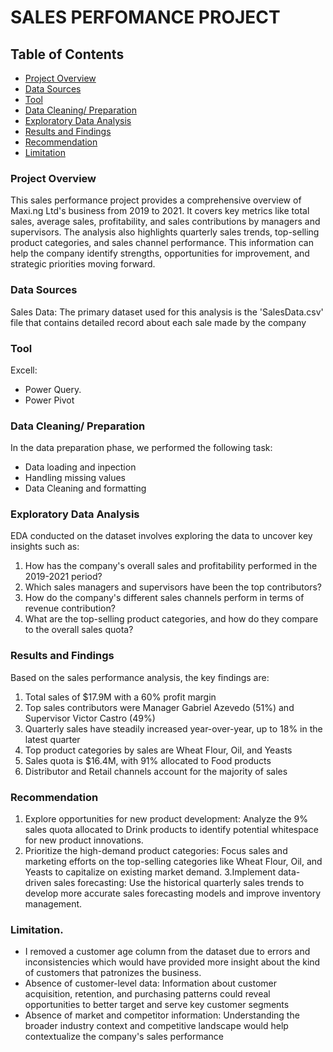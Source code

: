# SALES PERFOMANCE PROJECT

## Table of Contents

- [ Project Overview](#project-overview)
- [ Data Sources](#data-sources)
- [Tool](#tool)
- [ Data Cleaning/ Preparation](#data-cleaning-preparation)
- [ Exploratory Data Analysis](#exploratory-data-analysis)
- [Results and Findings](#results-and-findings)
- [Recommendation](#recommendation)
- [Limitation](#limitation)

  
### Project Overview
This sales performance project provides a comprehensive overview of Maxi.ng Ltd's business from 2019 to 2021. It covers key metrics like total sales, average sales, profitability, and sales contributions by managers and supervisors. The analysis also highlights quarterly sales trends, top-selling product categories, and sales channel performance. This information can help the company identify strengths, opportunities for improvement, and strategic priorities moving forward.

### Data Sources
Sales Data: The primary dataset used for this analysis is the 'SalesData.csv' file that contains detailed record about each sale made by the company

### Tool
Excell:
- Power Query.
- Power Pivot

### Data Cleaning/ Preparation 
In the data preparation phase, we performed the following task:

- Data loading and inpection
- Handling missing values
- Data Cleaning and formatting
  
### Exploratory Data Analysis
EDA conducted on the dataset involves exploring the data to uncover key insights such as:
1.  How has the company's overall sales and profitability performed in the 2019-2021 period?
2.  Which sales managers and supervisors have been the top contributors?
3.  How do the company's different sales channels perform in terms of revenue contribution?
4.  What are the top-selling product categories, and how do they compare to the overall sales quota?

### Results and Findings
Based on the sales performance analysis, the key findings are:
1. Total sales of $17.9M with a 60% profit margin
2. Top sales contributors were Manager Gabriel Azevedo (51%) and Supervisor Victor Castro (49%)
3. Quarterly sales have steadily increased year-over-year, up to 18% in the latest quarter
4. Top product categories by sales are Wheat Flour, Oil, and Yeasts
5. Sales quota is $16.4M, with 91% allocated to Food products
6. Distributor and Retail channels account for the majority of sales

### Recommendation
1. Explore opportunities for new product development: Analyze the 9% sales quota allocated to Drink products to identify potential whitespace for new product innovations.
2. Prioritize the high-demand product categories: Focus sales and marketing efforts on the top-selling categories like Wheat Flour, Oil, and Yeasts to capitalize on existing market demand.
3.Implement data-driven sales forecasting: Use the historical quarterly sales trends to develop more accurate sales forecasting models and improve inventory management.

 ### Limitation.
 - I removed a customer age column from the dataset due to errors and inconsistencies which would have provided more insight about the kind of customers that patronizes the business. 
 -  Absence of customer-level data: Information about customer acquisition, retention, and purchasing patterns could reveal opportunities to better target and serve key customer segments
 -  Absence of market and competitor information: Understanding the broader industry context and competitive landscape would help contextualize the company's sales performance
   
 











